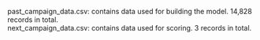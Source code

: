 past_campaign_data.csv: contains data used for building the model.  14,828 records in total.  
next_campaign_data.csv: contains data used for scoring. 3 records in total.
